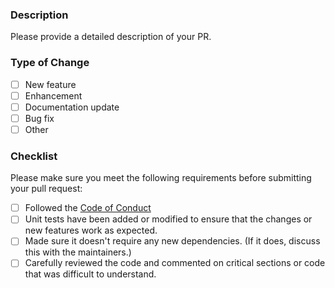 ### Description

Please provide a detailed description of your PR.

### Type of Change

- [ ] New feature
- [ ] Enhancement
- [ ] Documentation update
- [ ] Bug fix
- [ ] Other

### Checklist

Please make sure you meet the following requirements before submitting your pull request:

- [ ] Followed the [Code of Conduct](https://github.com/owofied/PurrPass/blob/main/.github/CODE_OF_CONDUCT.md)
- [ ] Unit tests have been added or modified to ensure that the changes or new features work as expected.
- [ ] Made sure it doesn't require any new dependencies. (If it does, discuss this with the maintainers.)
- [ ] Carefully reviewed the code and commented on critical sections or code that was difficult to understand.
